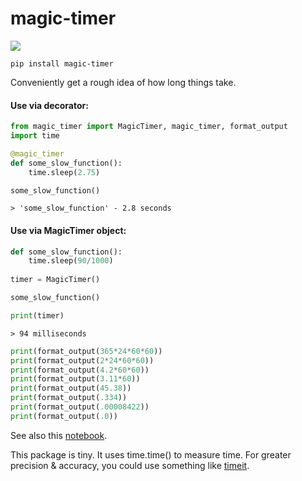# magic-timer

[![](https://github.com/sradc/magic-timer/workflows/Python%20package/badge.svg)](https://github.com/sradc/magic-timer/commits/)


`pip install magic-timer`


Conveniently get a rough idea of how long things take.

#### Use via decorator:

```python
from magic_timer import MagicTimer, magic_timer, format_output
import time

@magic_timer
def some_slow_function():
    time.sleep(2.75)

some_slow_function()
```

```
> 'some_slow_function' - 2.8 seconds
```


#### Use via MagicTimer object:

```python
def some_slow_function():
    time.sleep(90/1000)
  
timer = MagicTimer()

some_slow_function()

print(timer)
```

```
> 94 milliseconds
```

```python
print(format_output(365*24*60*60))
print(format_output(2*24*60*60))
print(format_output(4.2*60*60))
print(format_output(3.11*60))
print(format_output(45.38))
print(format_output(.334))
print(format_output(.00008422))
print(format_output(.0))
```

See also this [notebook](https://github.com/sradc/magic-timer/blob/master/magic-timer_nb.ipynb).

This package is tiny. It uses time.time() to measure time. For greater precision & accuracy, you could use something like [timeit](https://docs.python.org/3.8/library/timeit.html).

